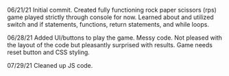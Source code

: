 06/21/21
Initial commit. Created fully functioning rock paper scissors (rps) game played strictly through console for now. Learned about and utilized switch and if statements, functions, return statements, and while loops.

06/28/21
Added UI/buttons to play the game. Messy code. Not pleased with the layout of the code but pleasantly surprised with results. Game needs reset button and CSS styling.

07/29/21
Cleaned up JS code.